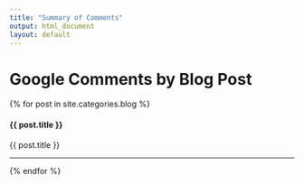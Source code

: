 ```yaml
---
title: "Summary of Comments"
output: html_document
layout: default
---
```



# Google Comments by Blog Post


<script type='text/javascript' src='https://apis.google.com/js/plusone.js'></script>


{% for post in site.categories.blog %}

<h4>{{ post.title }}</h4>
<div id='comments{{ forloop.index }}'>
{{ post.title }}
</div>
<hr>

<script type='text/javascript'>

  gapi.comments.render('comments{{ forloop.index }}', {
    href: 'http://ryankuhn.net{{ post.url }}',
    width: '624', 
    first_party_property: 'BLOGGER',
    view_type: 'FILTERED_POSTMOD'
    });

</script>  
{% endfor %}





<script type= "text/javascript">
  
  $('iframe').css({
    'position': 'static',
    'width': '642px',
    'height': '600px'
    });
    
  $('iframe').css( 'top', '' );
  $('iframe').scrolling = 'yes';

</script>